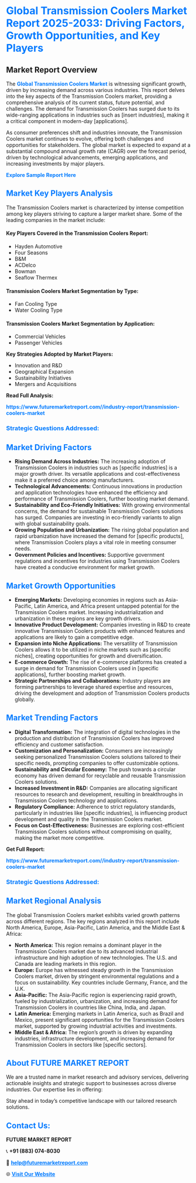 <h1 style="color: #007BFF;">Global Transmission Coolers Market Report 2025-2033: Driving Factors, Growth Opportunities, and Key Players</h1>

<section id="overview">
<h2>Market Report Overview</h2>
<p>The <a href="https://www.futuremarketreport.com//industry-report/transmission-coolers-market" style="color: #007BFF; text-decoration: none;"><strong>Global Transmission Coolers Market</strong></a> is witnessing significant growth, driven by increasing demand across various industries. This report delves into the key aspects of the Transmission Coolers market, providing a comprehensive analysis of its current status, future potential, and challenges. The demand for Transmission Coolers has surged due to its wide-ranging applications in industries such as [insert industries], making it a critical component in modern-day [applications].</p>
<p>As consumer preferences shift and industries innovate, the Transmission Coolers market continues to evolve, offering both challenges and opportunities for stakeholders. The global market is expected to expand at a substantial compound annual growth rate (CAGR) over the forecast period, driven by technological advancements, emerging applications, and increasing investments by major players.</p>
</section>

<section id="overview">
<p><a href="https://www.futuremarketreport.com//request-sample/reportId=86806" style="color: #007BFF; text-decoration: none;"><strong>Explore Sample Report Here</strong></a></p>
</section>

<section id="key-players">
<h2 style="color: #007BFF;">Market Key Players Analysis</h2>
<p>The Transmission Coolers market is characterized by intense competition among key players striving to capture a larger market share. Some of the leading companies in the market include:</p>
<h4>Key Players Covered in the Transmission Coolers Report:</h4>
<ul><li>Hayden Automotive</li><li>Four Seasons</li><li>B&amp;M</li><li>ACDelco</li><li>Bowman</li><li>Seaflow Thermex</li></ul>
<h4>Transmission Coolers Market Segmentation by Type:</h4>
<ul><li>Fan Cooling Type</li><li>Water Cooling Type</li></ul>

<h4>Transmission Coolers Market Segmentation by Application:</h4>
<ul><li>Commercial Vehicles</li><li>Passenger Vehicles</li></ul>
<p><strong>Key Strategies Adopted by Market Players:</strong></p>
<ul>
<li>Innovation and R&D</li>
<li>Geographical Expansion</li>
<li>Sustainability Initiatives</li>
<li>Mergers and Acquisitions</li>
</ul>
</section>

<section>
<p><strong>Read Full Analysis: </strong></p><a href="https://www.futuremarketreport.com//industry-report/transmission-coolers-market" style="color: #007BFF; text-decoration: none;"><strong>https://www.futuremarketreport.com//industry-report/transmission-coolers-market</strong></a>
<h3 style="color: #007BFF;">Strategic Questions Addressed:</h3>
</section>

<section id="driving-factors">
<h2 style="color: #007BFF;">Market Driving Factors</h2>
<ul>
<li><strong>Rising Demand Across Industries:</strong> The increasing adoption of Transmission Coolers in industries such as [specific industries] is a major growth driver. Its versatile applications and cost-effectiveness make it a preferred choice among manufacturers.</li>
<li><strong>Technological Advancements:</strong> Continuous innovations in production and application technologies have enhanced the efficiency and performance of Transmission Coolers, further boosting market demand.</li>
<li><strong>Sustainability and Eco-Friendly Initiatives:</strong> With growing environmental concerns, the demand for sustainable Transmission Coolers solutions has surged. Companies are investing in eco-friendly variants to align with global sustainability goals.</li>
<li><strong>Growing Population and Urbanization:</strong> The rising global population and rapid urbanization have increased the demand for [specific products], where Transmission Coolers plays a vital role in meeting consumer needs.</li>
<li><strong>Government Policies and Incentives:</strong> Supportive government regulations and incentives for industries using Transmission Coolers have created a conducive environment for market growth.</li>
</ul>
</section>

<section id="growth-opportunities">
<h2 style="color: #007BFF;">Market Growth Opportunities</h2>
<ul>
<li><strong>Emerging Markets:</strong> Developing economies in regions such as Asia-Pacific, Latin America, and Africa present untapped potential for the Transmission Coolers market. Increasing industrialization and urbanization in these regions are key growth drivers.</li>
<li><strong>Innovative Product Development:</strong> Companies investing in R&D to create innovative Transmission Coolers products with enhanced features and applications are likely to gain a competitive edge.</li>
<li><strong>Expansion into Niche Applications:</strong> The versatility of Transmission Coolers allows it to be utilized in niche markets such as [specific niches], creating opportunities for growth and diversification.</li>
<li><strong>E-commerce Growth:</strong> The rise of e-commerce platforms has created a surge in demand for Transmission Coolers used in [specific applications], further boosting market growth.</li>
<li><strong>Strategic Partnerships and Collaborations:</strong> Industry players are forming partnerships to leverage shared expertise and resources, driving the development and adoption of Transmission Coolers products globally.</li>
</ul>
</section>

<section id="trending-factors">
<h2 style="color: #007BFF;">Market Trending Factors</h2>
<ul>
<li><strong>Digital Transformation:</strong> The integration of digital technologies in the production and distribution of Transmission Coolers has improved efficiency and customer satisfaction.</li>
<li><strong>Customization and Personalization:</strong> Consumers are increasingly seeking personalized Transmission Coolers solutions tailored to their specific needs, prompting companies to offer customizable options.</li>
<li><strong>Sustainability and Circular Economy:</strong> The push towards a circular economy has driven demand for recyclable and reusable Transmission Coolers solutions.</li>
<li><strong>Increased Investment in R&D:</strong> Companies are allocating significant resources to research and development, resulting in breakthroughs in Transmission Coolers technology and applications.</li>
<li><strong>Regulatory Compliance:</strong> Adherence to strict regulatory standards, particularly in industries like [specific industries], is influencing product development and quality in the Transmission Coolers market.</li>
<li><strong>Focus on Cost-Effectiveness:</strong> Businesses are exploring cost-efficient Transmission Coolers solutions without compromising on quality, making the market more competitive.</li>
</ul>
</section>

<section>
<p><strong>Get Full Report: </strong></p><a href="https://www.futuremarketreport.com//industry-report/transmission-coolers-market" style="color: #007BFF; text-decoration: none;"><strong>https://www.futuremarketreport.com//industry-report/transmission-coolers-market</strong></a>
<h3 style="color: #007BFF;">Strategic Questions Addressed:</h3>
</section>


<section id="regional-analysis">
<h2 style="color: #007BFF;">Market Regional Analysis</h2>
<p>The global Transmission Coolers market exhibits varied growth patterns across different regions. The key regions analyzed in this report include North America, Europe, Asia-Pacific, Latin America, and the Middle East & Africa:</p>
<ul>
<li><strong>North America:</strong> This region remains a dominant player in the Transmission Coolers market due to its advanced industrial infrastructure and high adoption of new technologies. The U.S. and Canada are leading markets in this region.</li>
<li><strong>Europe:</strong> Europe has witnessed steady growth in the Transmission Coolers market, driven by stringent environmental regulations and a focus on sustainability. Key countries include Germany, France, and the U.K.</li>
<li><strong>Asia-Pacific:</strong> The Asia-Pacific region is experiencing rapid growth, fueled by industrialization, urbanization, and increasing demand for Transmission Coolers in countries like China, India, and Japan.</li>
<li><strong>Latin America:</strong> Emerging markets in Latin America, such as Brazil and Mexico, present significant opportunities for the Transmission Coolers market, supported by growing industrial activities and investments.</li>
<li><strong>Middle East & Africa:</strong> The region’s growth is driven by expanding industries, infrastructure development, and increasing demand for Transmission Coolers in sectors like [specific sectors].</li>
</ul>
</section>

<footer>
<h2 style="color: #007BFF;">About FUTURE MARKET REPORT</h2>
<p>We are a trusted name in market research and advisory services, delivering actionable insights and strategic support to businesses across diverse industries. Our expertise lies in offering:</p>

<p>Stay ahead in today’s competitive landscape with our tailored research solutions.</p>

<h2 style="color: #007BFF;">Contact Us:</h2>
<p><strong>FUTURE MARKET REPORT</strong></p>
<p>📞 <strong>+91 (883) 074-8030</strong></p>
<p>📧 <strong><a href="mailto:help@futuremarketreport.com" style="color: #007BFF;">help@futuremarketreport.com</a></strong></p>
<p>🌐 <strong><a href="https://www.futuremarketreport.com/" style="color: #007BFF;">Visit Our Website</a></strong></p>
</footer>